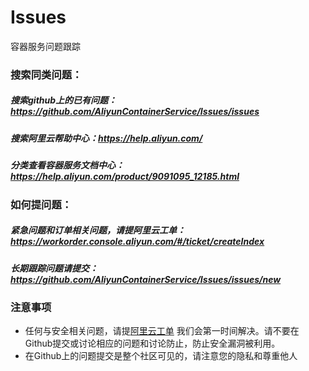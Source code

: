 # Issues
容器服务问题跟踪

### 搜索同类问题：
##### 搜索github上的已有问题：https://github.com/AliyunContainerService/Issues/issues
##### 搜索阿里云帮助中心：https://help.aliyun.com/
##### 分类查看容器服务文档中心：https://help.aliyun.com/product/9091095_12185.html
### 如何提问题：
##### 紧急问题和订单相关问题，请提阿里云工单：https://workorder.console.aliyun.com/#/ticket/createIndex
##### 长期跟踪问题请提交：https://github.com/AliyunContainerService/Issues/issues/new


### 注意事项
* 任何与安全相关问题，请提[阿里云工单](https://workorder.console.aliyun.com/#/ticket/createIndex) 我们会第一时间解决。请不要在Github提交或讨论相应的问题和讨论防止，防止安全漏洞被利用。
* 在Github上的问题提交是整个社区可见的，请注意您的隐私和尊重他人
